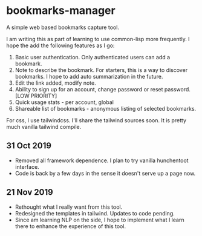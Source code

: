 # bookmarks-manager
A simple web based bookmarks capture tool.

I am writing this as part of learning to use common-lisp more frequently. I hope the add the following features as I go:

1. Basic user authentication. Only authenticated users can add a bookmark.
2. Note to describe the bookmark. For starters, this is a way to discover bookmarks. I hope to add auto summarization in the future.
3. Edit the link added, modify note.
4. Ability to sign up for an account, change password or reset password. [LOW PRIORITY]
5. Quick usage stats - per account, global
6. Shareable list of bookmarks - anonymous listing of selected bookmarks.

For css, I use tailwindcss. I'll share the tailwind sources soon. It is pretty much vanilla tailwind compile.

## 31 Oct 2019

- Removed all framework dependence. I plan to try vanilla hunchentoot interface.
- Code is back by a few days in the sense it doesn't serve up a page now.

## 21 Nov 2019

- Rethought what I really want from this tool.
- Redesigned the templates in tailwind. Updates to code pending.
- Since am learning NLP on the side, I hope to implement what I learn there to enhance the experience of this tool.

